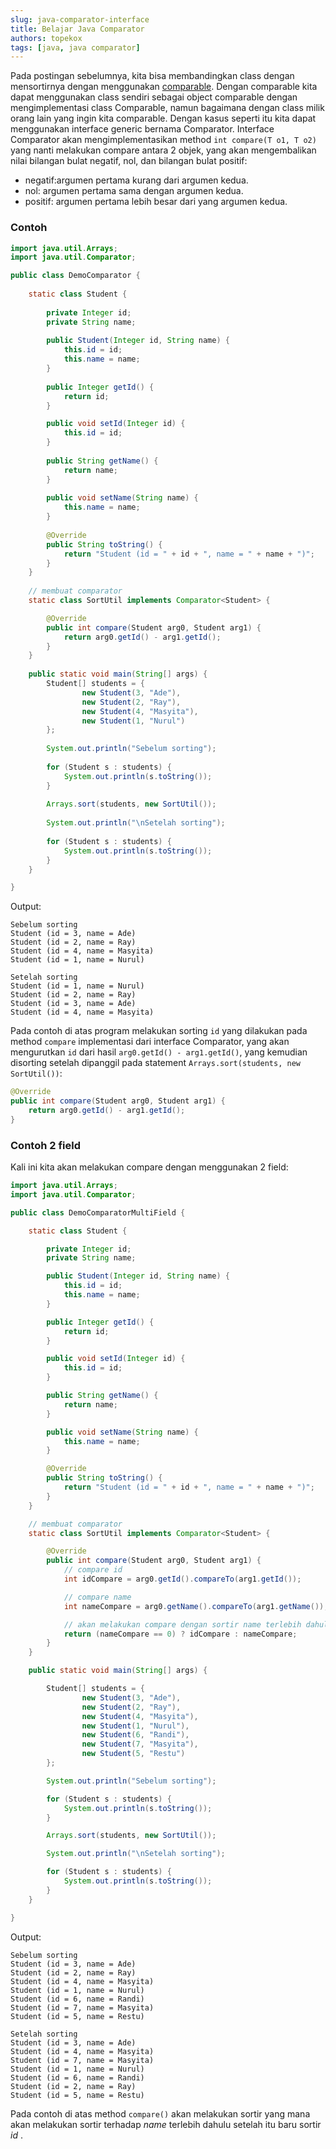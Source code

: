 ```yaml
---
slug: java-comparator-interface
title: Belajar Java Comparator
authors: topekox
tags: [java, java comparator]
---
```


Pada postingan sebelumnya, kita bisa membandingkan class dengan mensortirnya dengan menggunakan [comparable](/blog/java-comparable-interface). Dengan comparable kita dapat menggunakan class sendiri sebagai object comparable dengan mengimplementasi class Comparable, namun bagaimana dengan class milik orang lain yang ingin kita comparable. Dengan kasus seperti itu kita dapat menggunakan interface generic bernama Comparator. Interface Comparator akan mengimplementasikan method `int compare(T o1, T o2)` yang nanti melakukan compare antara 2 objek, yang akan mengembalikan nilai bilangan bulat negatif, nol, dan bilangan bulat positif:

<!--truncate-->

* negatif:argumen pertama kurang dari argumen kedua.
* nol: argumen pertama sama dengan argumen kedua.
* positif: argumen pertama lebih besar dari yang argumen kedua.

### Contoh

```java
import java.util.Arrays;
import java.util.Comparator;

public class DemoComparator {
	
	static class Student {
		
		private Integer id;
		private String name;
		
		public Student(Integer id, String name) {
			this.id = id;
			this.name = name;
		}
		
		public Integer getId() {
			return id;
		}

		public void setId(Integer id) {
			this.id = id;
		}
		
		public String getName() {
			return name;
		}
		
		public void setName(String name) {
			this.name = name;
		}
		
		@Override
		public String toString() {
			return "Student (id = " + id + ", name = " + name + ")";
		}
	}
	
	// membuat comparator
	static class SortUtil implements Comparator<Student> {

		@Override
		public int compare(Student arg0, Student arg1) {
			return arg0.getId() - arg1.getId();
		}		
	}
	
	public static void main(String[] args) {
		Student[] students = {
				new Student(3, "Ade"),
				new Student(2, "Ray"),
				new Student(4, "Masyita"),
				new Student(1, "Nurul")
		};
		
		System.out.println("Sebelum sorting");
		
		for (Student s : students) {
			System.out.println(s.toString());			
		}
		
		Arrays.sort(students, new SortUtil());
		
		System.out.println("\nSetelah sorting");
		
		for (Student s : students) {
			System.out.println(s.toString());			
		}		
	}

}
```

Output:

```
Sebelum sorting
Student (id = 3, name = Ade)
Student (id = 2, name = Ray)
Student (id = 4, name = Masyita)
Student (id = 1, name = Nurul)

Setelah sorting
Student (id = 1, name = Nurul)
Student (id = 2, name = Ray)
Student (id = 3, name = Ade)
Student (id = 4, name = Masyita)
```

Pada contoh di atas program melakukan sorting `id` yang dilakukan pada method `compare` implementasi dari interface Comparator, yang akan mengurutkan `id` dari hasil `arg0.getId() - arg1.getId()`, yang kemudian disorting setelah dipanggil pada statement `Arrays.sort(students, new SortUtil())`:

```java
@Override
public int compare(Student arg0, Student arg1) {
	return arg0.getId() - arg1.getId();
}
```

### Contoh 2 field

Kali ini kita akan melakukan compare dengan menggunakan 2 field:

```java
import java.util.Arrays;
import java.util.Comparator;

public class DemoComparatorMultiField {

	static class Student {

		private Integer id;
		private String name;

		public Student(Integer id, String name) {
			this.id = id;
			this.name = name;
		}

		public Integer getId() {
			return id;
		}

		public void setId(Integer id) {
			this.id = id;
		}

		public String getName() {
			return name;
		}

		public void setName(String name) {
			this.name = name;
		}

		@Override
		public String toString() {
			return "Student (id = " + id + ", name = " + name + ")";
		}
	}

	// membuat comparator
	static class SortUtil implements Comparator<Student> {

		@Override
		public int compare(Student arg0, Student arg1) {
			// compare id
			int idCompare = arg0.getId().compareTo(arg1.getId());

			// compare name
			int nameCompare = arg0.getName().compareTo(arg1.getName());

			// akan melakukan compare dengan sortir name terlebih dahulu setelah itu sortir id
			return (nameCompare == 0) ? idCompare : nameCompare;
		}
	}

	public static void main(String[] args) {

		Student[] students = { 
				new Student(3, "Ade"),
				new Student(2, "Ray"), 
				new Student(4, "Masyita"),
				new Student(1, "Nurul"), 
				new Student(6, "Randi"), 
				new Student(7, "Masyita"), 
				new Student(5, "Restu")
		};

		System.out.println("Sebelum sorting");

		for (Student s : students) {
			System.out.println(s.toString());
		}

		Arrays.sort(students, new SortUtil());

		System.out.println("\nSetelah sorting");

		for (Student s : students) {
			System.out.println(s.toString());
		}
	}

}
```

Output:

```
Sebelum sorting
Student (id = 3, name = Ade)
Student (id = 2, name = Ray)
Student (id = 4, name = Masyita)
Student (id = 1, name = Nurul)
Student (id = 6, name = Randi)
Student (id = 7, name = Masyita)
Student (id = 5, name = Restu)

Setelah sorting
Student (id = 3, name = Ade)
Student (id = 4, name = Masyita)
Student (id = 7, name = Masyita)
Student (id = 1, name = Nurul)
Student (id = 6, name = Randi)
Student (id = 2, name = Ray)
Student (id = 5, name = Restu)
```

Pada contoh di atas method `compare()` akan melakukan sortir yang mana akan melakukan sortir terhadap _name_ terlebih dahulu setelah itu baru sortir _id_ .
